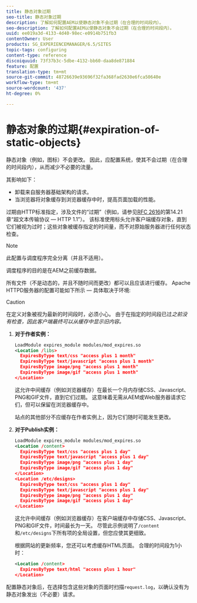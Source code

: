 ```yaml
---
title: 静态对象过期
seo-title: 静态对象过期
description: 了解如何配置AEM以使静态对象不会过期（在合理的时间段内）。
seo-description: 了解如何配置AEM以使静态对象不会过期（在合理的时间段内）。
uuid: ee019a3d-4133-4d40-98ec-e0914b751fb3
contentOwner: User
products: SG_EXPERIENCEMANAGER/6.5/SITES
topic-tags: configuring
content-type: reference
discoiquuid: 73f37b3c-5dbe-4132-bb60-daa8de871884
feature: 配置
translation-type: tm+mt
source-git-commit: 48726639e93696f32fa368fad2630e6fca50640e
workflow-type: tm+mt
source-wordcount: '437'
ht-degree: 0%

---
```



# 静态对象的过期{#expiration-of-static-objects}

静态对象（例如，图标）不会更改。 因此，应配置系统，使其不会过期（在合理的时间段内），从而减少不必要的流量。

其影响如下：

* 卸载来自服务器基础架构的请求。
* 当浏览器将对象缓存到浏览器缓存中时，提高页面加载的性能。

过期由HTTP标准指定，涉及文件的“过期”（例如，请参见[RFC 2616](https://www.ietf.org/rfc/rfc2616.txt)的第14.21章“超文本传输协议 — HTTP 1.1”）。 该标准使用标头允许客户端缓存对象，直到它们被视为过时；这些对象被缓存指定的时间量，而不对原始服务器进行任何状态检查。

>[!NOTE]
>
>此配置与调度程序完全分离（并且不适用）。
>
>调度程序的目的是在AEM之前缓存数据。

所有文件（不是动态的，并且不随时间而更改）都可以且应该进行缓存。 Apache HTTPD服务器的配置可能如下所示 — 具体取决于环境:

>[!CAUTION]
>
>在定义对象被视为最新的时间段时，必须小心。 由于在指定的时间段已过&#x200B;*之前没有检查，因此客户端最终可以从缓存中显示旧内容。*

1. **对于作者实例：**

   ```xml
   LoadModule expires_module modules/mod_expires.so
   <Location /libs>
     ExpiresByType text/css "access plus 1 month"
     ExpiresByType text/javascript "access plus 1 month"
     ExpiresByType image/png "access plus 1 month"
     ExpiresByType image/gif "access plus 1 month"
   </Location>
   ```

   这允许中间缓存（例如浏览器缓存）在最长一个月内存储CSS、Javascript、PNG和GIF文件，直到它们过期。 这意味着无需从AEM或Web服务器请求它们，但可以保留在浏览器缓存中。

   站点的其他部分不应缓存在作者实例上，因为它们随时可能发生更改。

1. **对于Publish实例：**

   ```xml
   LoadModule expires_module modules/mod_expires.so
   <Location /content>
     ExpiresByType text/css "access plus 1 day"
     ExpiresByType text/javascript "access plus 1 day"
     ExpiresByType image/png "access plus 1 day"
     ExpiresByType image/gif "access plus 1 day"
   </Location>
   <Location /etc/designs>
     ExpiresByType text/css "access plus 1 day"
     ExpiresByType text/javascript "access plus 1 day"
     ExpiresByType image/png "access plus 1 day"
     ExpiresByType image/gif "access plus 1 day"
   </Location>
   ```

   这允许中间缓存（例如浏览器缓存）在客户端缓存中存储CSS、Javascript、PNG和GIF文件，时间最长为一天。 尽管此示例说明了`/content`和`/etc/designs`下所有项的全局设置，但您应使其更细致。

   根据网站的更新频率，您还可以考虑缓存HTML页面。 合理的时间段为1小时：

   ```xml
   <Location /content>
     ExpiresByType text/html "access plus 1 hour"
   </Location>
   ```

配置静态对象后，在选择包含这些对象的页面时扫描`request.log`，以确认没有为静态对象发出（不必要）请求。

